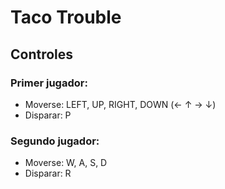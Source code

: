 # Taco Trouble
## Controles
### Primer jugador:
- Moverse: LEFT, UP, RIGHT, DOWN (← ↑ → ↓)
- Disparar: P
### Segundo jugador:
- Moverse: W, A, S, D
- Disparar: R
